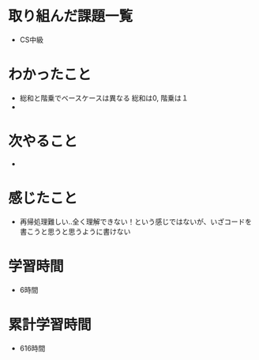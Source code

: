 # 取り組んだ課題一覧
- CS中級 

# わかったこと
- 総和と階乗でベースケースは異なる 総和は0, 階乗は１
- 

# 次やること
- 

# 感じたこと
- 再帰処理難しい..全く理解できない！という感じではないが、いざコードを書こうと思うと思うように書けない

# 学習時間
- 6時間

# 累計学習時間
- 616時間
